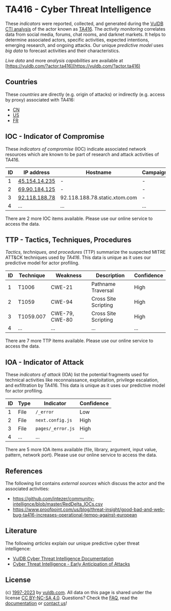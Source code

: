 # TA416 - Cyber Threat Intelligence

These _indicators_ were reported, collected, and generated during the [VulDB CTI analysis](https://vuldb.com/?kb.cti) of the actor known as [TA416](https://vuldb.com/?actor.ta416). The _activity monitoring_ correlates data from social media, forums, chat rooms, and darknet markets. It helps to determine associated actors, specific activities, expected intentions, emerging research, and ongoing attacks. Our unique _predictive model_ uses _big data_ to forecast activities and their characteristics.

_Live data_ and more _analysis capabilities_ are available at [https://vuldb.com/?actor.ta416](https://vuldb.com/?actor.ta416)

## Countries

These _countries_ are directly (e.g. origin of attacks) or indirectly (e.g. access by proxy) associated with TA416:

* [CN](https://vuldb.com/?country.cn)
* [US](https://vuldb.com/?country.us)
* [FR](https://vuldb.com/?country.fr)

## IOC - Indicator of Compromise

These _indicators of compromise_ (IOC) indicate associated network resources which are known to be part of research and attack activities of TA416.

ID | IP address | Hostname | Campaign | Confidence
-- | ---------- | -------- | -------- | ----------
1 | [45.154.14.235](https://vuldb.com/?ip.45.154.14.235) | - | - | High
2 | [69.90.184.125](https://vuldb.com/?ip.69.90.184.125) | - | - | High
3 | [92.118.188.78](https://vuldb.com/?ip.92.118.188.78) | 92.118.188.78.static.xtom.com | - | High
4 | ... | ... | ... | ...

There are 2 more IOC items available. Please use our online service to access the data.

## TTP - Tactics, Techniques, Procedures

_Tactics, techniques, and procedures_ (TTP) summarize the suspected MITRE ATT&CK techniques used by _TA416_. This data is unique as it uses our predictive model for actor profiling.

ID | Technique | Weakness | Description | Confidence
-- | --------- | -------- | ----------- | ----------
1 | T1006 | CWE-21 | Pathname Traversal | High
2 | T1059 | CWE-94 | Cross Site Scripting | High
3 | T1059.007 | CWE-79, CWE-80 | Cross Site Scripting | High
4 | ... | ... | ... | ...

There are 7 more TTP items available. Please use our online service to access the data.

## IOA - Indicator of Attack

These _indicators of attack_ (IOA) list the potential fragments used for technical activities like reconnaissance, exploitation, privilege escalation, and exfiltration by TA416. This data is unique as it uses our predictive model for actor profiling.

ID | Type | Indicator | Confidence
-- | ---- | --------- | ----------
1 | File | `/_error` | Low
2 | File | `next.config.js` | High
3 | File | `pages/_error.js` | High
4 | ... | ... | ...

There are 5 more IOA items available (file, library, argument, input value, pattern, network port). Please use our online service to access the data.

## References

The following list contains _external sources_ which discuss the actor and the associated activities:

* https://github.com/intezer/community-intellignce/blob/master/RedDelta_IOCs.csv
* https://www.proofpoint.com/us/blog/threat-insight/good-bad-and-web-bug-ta416-increases-operational-tempo-against-european

## Literature

The following _articles_ explain our unique predictive cyber threat intelligence:

* [VulDB Cyber Threat Intelligence Documentation](https://vuldb.com/?kb.cti)
* [Cyber Threat Intelligence - Early Anticipation of Attacks](https://www.scip.ch/en/?labs.20201022)

## License

(c) [1997-2023](https://vuldb.com/?kb.changelog) by [vuldb.com](https://vuldb.com/?kb.about). All data on this page is shared under the license [CC BY-NC-SA 4.0](https://creativecommons.org/licenses/by-nc-sa/4.0/). Questions? Check the [FAQ](https://vuldb.com/?kb.faq), read the [documentation](https://vuldb.com/?kb) or [contact us](https://vuldb.com/?contact)!
